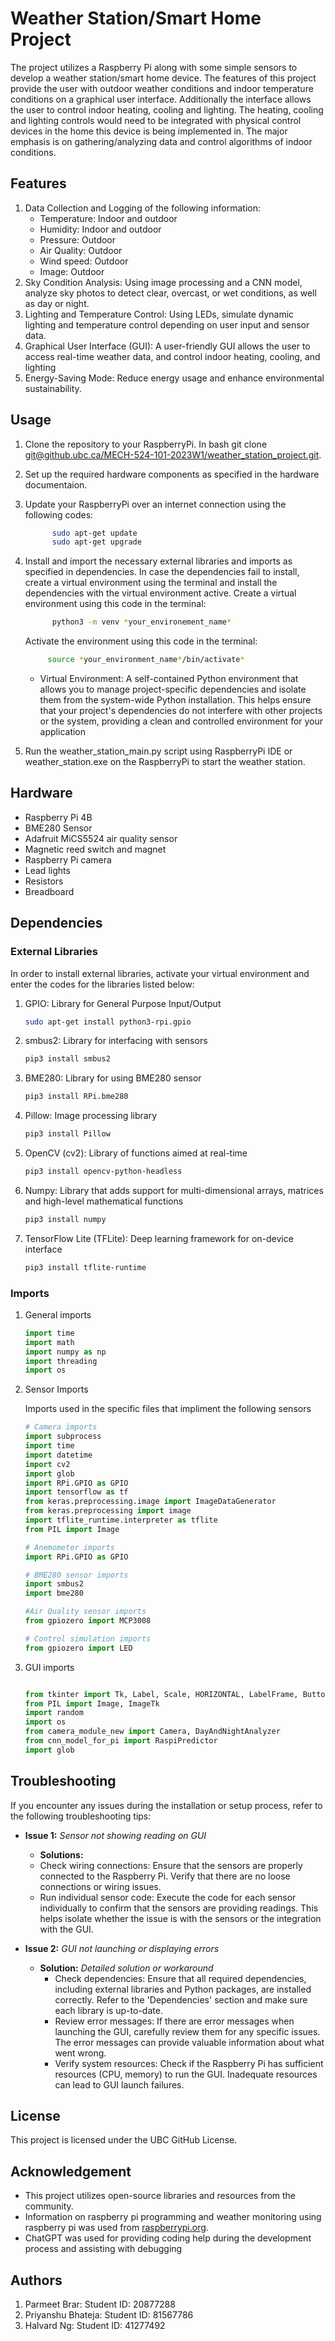 # Weather Station/Smart Home Project

The project utilizes a Raspberry Pi along with some simple sensors to develop a weather station/smart home device. The features of this project provide the user with outdoor weather conditions and indoor temperature conditions on a graphical user interface. Additionally the interface allows the user to control indoor heating, cooling and lighting. The heating, cooling and lighting controls would need to be integrated with physical control devices in the home this device is being implemented in. The major emphasis is on gathering/analyzing data and control algorithms of indoor conditions.

## Features

1. Data Collection and Logging of the following information:
    - Temperature: Indoor and outdoor
    - Humidity: Indoor and outdoor
    - Pressure: Outdoor
    - Air Quality: Outdoor
    - Wind speed: Outdoor
    - Image: Outdoor
2. Sky Condition Analysis:
Using image processing and a CNN model, analyze sky photos to detect clear, overcast, or wet conditions, as well as day or night.
3. Lighting and Temperature Control:
Using LEDs, simulate dynamic lighting and temperature control depending on user input and sensor data.
4. Graphical User Interface (GUI):
A user-friendly GUI allows the user to access real-time weather data, and control indoor heating, cooling, and lighting
5. Energy-Saving Mode:
Reduce energy usage and enhance environmental sustainability.

## Usage

1. Clone the repository to your RaspberryPi.
    In bash
    git clone [git@github.ubc.ca/MECH-524-101-2023W1/weather_station_project.git](https://github.ubc.ca/MECH-524-101-2023W1/weather_station_project).
2. Set up the required hardware components as specified in the hardware documentaion.
3. Update your RaspberryPi over an internet connection using the following codes:

   ```bash
         sudo apt-get update
         sudo apt-get upgrade
   ```

4. Install and import the necessary external libraries and imports as specified in dependencies.
    In case the dependencies fail to install, create a virtual environment using the terminal and install the dependencies with the virtual environment active.
    Create a virtual environment using this code in the terminal:

   ```bash
         python3 -m venv *your_environement_name*
   ```

    Activate the environment using this code in the terminal:

    ```bash
         source *your_environment_name*/bin/activate*
    ```

      - Virtual Environment:
      A self-contained Python environment that allows you to manage project-specific dependencies and isolate them from the system-wide Python installation. This helps ensure that your project's dependencies do not interfere with other projects or the system, providing a clean and controlled environment for your application

5. Run the weather_station_main.py script using RaspberryPi IDE or weather_station.exe on the RaspberryPi to start the weather station.

## Hardware

- Raspberry Pi 4B
- BME280 Sensor
- Adafruit MiCS5524 air quality sensor
- Magnetic reed switch and magnet
- Raspberry Pi camera
- Lead lights
- Resistors
- Breadboard

## Dependencies

### External Libraries

In order to install external libraries, activate your virtual environment and enter the codes for the libraries listed below:

1. GPIO: Library for General Purpose Input/Output

   ```bash
   sudo apt-get install python3-rpi.gpio
   ```

2. smbus2: Library for interfacing with sensors

   ```bash
   pip3 install smbus2
   ```

3. BME280: Library for using BME280 sensor

   ``` bash
   pip3 install RPi.bme280
   ```

4. Pillow: Image processing library

   ```bash
   pip3 install Pillow
   ```

5. OpenCV (cv2): Library of functions aimed at real-time

   ```bash
   pip3 install opencv-python-headless
   ```

6. Numpy: Library that adds support for multi-dimensional arrays, matrices and high-level mathematical functions

   ```bash
   pip3 install numpy
   ```

7. TensorFlow Lite (TFLite): Deep learning framework for on-device interface

   ```bash
   pip3 install tflite-runtime
   ```

### Imports

1. General imports

   ```python
   import time
   import math
   import numpy as np
   import threading
   import os
   ```

2. Sensor Imports

   Imports used in the specific files that impliment the following sensors

   ```python
   # Camera imports
   import subprocess
   import time
   import datetime
   import cv2
   import glob
   import RPi.GPIO as GPIO
   import tensorflow as tf
   from keras.preprocessing.image import ImageDataGenerator
   from keras.preprocessing import image
   import tflite_runtime.interpreter as tflite
   from PIL import Image
   ```

   ```python
   # Anemometer imports
   import RPi.GPIO as GPIO
   ```

   ```python
   # BME280 sensor imports
   import smbus2
   import bme280
   ```

   ``` python
   #Air Quality sensor imports
   from gpiozero import MCP3008
   ```

   ```python
   # Control simulation imports
   from gpiozero import LED
   ```

3. GUI imports

   ```python

   from tkinter import Tk, Label, Scale, HORIZONTAL, LabelFrame, Button, StringVar, IntVar, Canvas, Toplevel, LEFT
   from PIL import Image, ImageTk
   import random
   import os
   from camera_module_new import Camera, DayAndNightAnalyzer
   from cnn_model_for_pi import RaspiPredictor
   import glob
   ```

## Troubleshooting

If you encounter any issues during the installation or setup process, refer to the following troubleshooting tips:

- **Issue 1:** *Sensor not showing reading on GUI*
  - **Solutions:**  
  - Check wiring connections: Ensure that the sensors are properly connected to the Raspberry Pi. Verify that there are no loose connections or wiring issues.
  - Run individual sensor code: Execute the code for each sensor individually to confirm that the sensors are providing readings. This helps isolate whether the issue is with the sensors or the integration with the GUI.

- **Issue 2:** *GUI not launching or displaying errors*
  - **Solution:** *Detailed solution or workaround*
    - Check dependencies: Ensure that all required dependencies, including external libraries and Python packages, are installed correctly. Refer to the 'Dependencies' section  and make sure each library is up-to-date.
    - Review error messages: If there are error messages when launching the GUI, carefully review them for any specific issues. The error messages can provide valuable information about what went wrong.
    - Verify system resources: Check if the Raspberry Pi has sufficient resources (CPU, memory) to run the GUI. Inadequate resources can lead to GUI launch failures.

## License

This project is licensed under the UBC GitHub License.

## Acknowledgement

- This project utilizes open-source libraries and resources from the community.
- Information on raspberry pi programming and weather monitoring using raspberry pi was used from [raspberrypi.org](https://www.raspberrypi.org/).
- ChatGPT was used for providing coding help during the development process and assisting with debugging

## Authors

1. Parmeet Brar:        Student ID: 20877288
2. Priyanshu Bhateja:   Student ID: 81567786
3. Halvard Ng:          Student ID: 41277492
